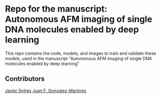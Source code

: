 # Repo for the manuscript: Autonomous AFM imaging of single DNA molecules enabled by deep learning
This repo contains the code, models, and images to train and validate these models, used in the manuscript "Autonomous AFM imaging of single DNA molecules enabled by deep learning"

## Contributors
[Javier Sotres](https://www.jsotres.com/)
[Juan F. Gonzalez-Martinez](https://github.com/juanfran2018)
